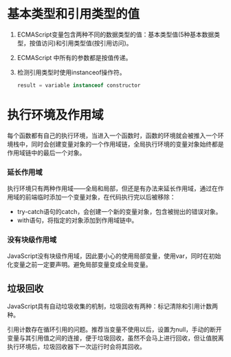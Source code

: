 # 基本类型和引用类型的值

1. ECMAScript变量包含两种不同的数据类型的值：基本类型值(5种基本数据类型，按值访问)和引用类型值(按引用访问)。

2. ECMAScript 中所有的参数都是按值传递。

3. 检测引用类型时使用instanceof操作符。

   ``` javascript
   result = variable instanceof constructor
   ```

# 执行环境及作用域

每个函数都有自己的执行环境，当进入一个函数时，函数的环境就会被推入一个环境栈中，同时会创建变量对象的一个作用域链，全局执行环境的变量对象始终都是作用域链中的最后一个对象。

### 延长作用域

执行环境只有两种作用域——全局和局部，但还是有办法来延长作用域，通过在作用域的前端临时添加一个变量对象，在代码执行完以后被移除：

- try-catch语句的catch，会创建一个新的变量对象，包含被抛出的错误对象。
- with语句，将指定的对象添加到作用域链中。

### 没有块级作用域

JavaScript没有块级作用域，因此要小心的使用局部变量，使用var，同时在初始化变量之前一定要声明。避免局部变量变成全局变量。

## 垃圾回收

JavaScript具有自动垃圾收集的机制，垃圾回收有两种：标记清除和引用计数两种。

引用计数存在循环引用的问题。推荐当变量不使用以后，设置为null，手动的断开变量与其引用值之间的连接，便于垃圾回收，虽然不会马上进行回收，但让值脱离执行环境后，垃圾回收器下一次运行时会将其回收。

